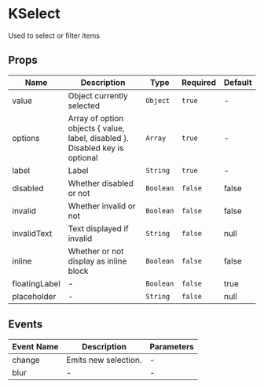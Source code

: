 # KSelect

Used to select or filter items

## Props

<!-- @vuese:KSelect:props:start -->
|Name|Description|Type|Required|Default|
|---|---|---|---|---|
|value|Object currently selected|`Object`|`true`|-|
|options|Array of option objects { value, label, disabled }. Disabled key is optional|`Array`|`true`|-|
|label|Label|`String`|`true`|-|
|disabled|Whether disabled or not|`Boolean`|`false`|false|
|invalid|Whether invalid or not|`Boolean`|`false`|false|
|invalidText|Text displayed if invalid|`String`|`false`|null|
|inline|Whether or not display as inline block|`Boolean`|`false`|false|
|floatingLabel|-|`Boolean`|`false`|true|
|placeholder|-|`String`|`false`|null|

<!-- @vuese:KSelect:props:end -->


## Events

<!-- @vuese:KSelect:events:start -->
|Event Name|Description|Parameters|
|---|---|---|
|change|Emits new selection.|-|
|blur|-|-|

<!-- @vuese:KSelect:events:end -->
